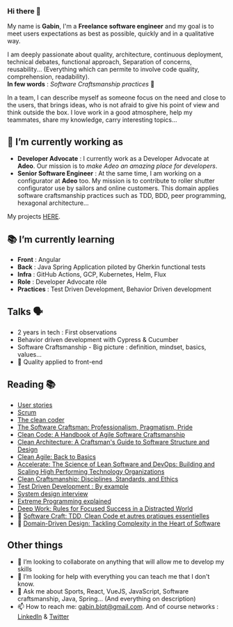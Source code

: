 ### Hi there 👋

My name is **Gabin**, I'm a **Freelance software engineer** and my goal is to meet users expectations as best as possible, quickly and in a qualitative way.  

I am deeply passionate about quality, architecture, continuous deployment, technical debates, functional approach, Separation of concerns, reusability... (Everything which can permite to involve code quality, comprehension, readability).  
**In few words** : *Software Craftsmanship practices* 🙂

In a team, I can describe myself as someone focus on the need and close to the users, that brings ideas, who is not afraid to give his point of view and think outside the box. I love work in a good atmosphere, help my teammates, share my knowledge, carry interesting topics...

## 🔭 I’m currently working as

- **Developer Advocate** : I currently work as a Developer Advocate at **Adeo**. Our mission is to _make Adeo an amazing place for developers_.
- **Senior Software Engineer** : At the same time, I am working on a configurator at **Adeo** too. My mission is to contribute to roller shutter configurator use by sailors and online customers. This domain applies software craftsmanship practices such as TDD, BDD, peer programming, hexagonal architecture...

My projects [HERE](https://github.com/gabbloquet/gabbloquet/blob/master/projects.md).

## 📚 I’m currently learning

- **Front** : Angular
- **Back** : Java Spring Application piloted by Gherkin functional tests
- **Infra** : GitHub Actions, GCP, Kubernetes, Helm, Flux
- **Role** : Developer Advocate rôle
- **Practices** : Test Driven Development, Behavior Driven development

## Talks 🗣

 - 2 years in tech : First observations
 - Behavior driven development with Cypress & Cucumber
 - Software Craftsmanship - Big picture : definition, mindset, basics, values…
 - 🚧 Quality applied to front-end

## Reading 📚

- [User stories](https://www.youtube.com/watch?v=iu1j9JTXAh4)
- [Scrum](https://www.youtube.com/watch?v=96cIbpiMSb0)
- [The clean coder](https://www.amazon.fr/Clean-Coder-Conduct-Professional-Programmers/dp/0137081073)
- [The Software Craftsman: Professionalism, Pragmatism, Pride](https://www.amazon.fr/Software-Craftsman-Professionalism-Pragmatism-Pride/dp/0134052501)
- [Clean Code: A Handbook of Agile Software Craftsmanship](https://www.amazon.fr/Clean-Code-Handbook-Software-Craftsmanship/dp/0132350882) 
- [Clean Architecture: A Craftsman's Guide to Software Structure and Design](https://www.amazon.fr/Clean-Architecture-Craftsmans-Software-Structure/dp/0134494164)
- [Clean Agile: Back to Basics](https://www.amazon.com/Clean-Agile-Basics-Robert-Martin/dp/0135781868)
- [Accelerate: The Science of Lean Software and DevOps: Building and Scaling High Performing Technology Organizations](https://www.google.fr/books/edition/Accelerate/Kax-DwAAQBAJ?hl=en&gbpv=1&printsec=frontcover)
- [Clean Craftsmanship: Disciplines, Standards, and Ethics](https://www.amazon.com/Clean-Craftsmanship-Disciplines-Standards-Ethics/dp/013691571X)
- [Test Driven Development : By example](https://www.amazon.fr/Test-Driven-Development-Kent-Beck/dp/0321146530)
- [System design interview](https://images-na.ssl-images-amazon.com/images/I/51xUZItrHJL.jpg)
- [Extreme Programming explained](https://images-eu.ssl-images-amazon.com/images/I/51iupjtHU%2BL._SY445_SX342_QL70_ML2_.jpg)
- [Deep Work: Rules for Focused Success in a Distracted World](https://www.google.fr/books/edition/Deep_work_retrouver_la_concentration_dan/hU43DwAAQBAJ?hl=fr&gbpv=1&dq=deep+work&printsec=frontcover)
- 🚧 [Software Craft: TDD, Clean Code et autres pratiques essentielles](https://www.google.fr/books/edition/Software_craft/BiNsEAAAQBAJ?hl=en&gbpv=1&dq=software+craft&printsec=frontcover)
- 🚧 [Domain-Driven Design: Tackling Complexity in the Heart of Software](https://www.amazon.fr/Domain-Driven-Design-Tackling-Complexity-Software/dp/0321125215)

## Other things

- 👯 I’m looking to collaborate on anything that will allow me to develop my skills
- 🤔 I’m looking for help with everything you can teach me that I don't know.
- 💬 Ask me about Sports, React, VueJS, JavaScript, Software craftsmanship, Java, Spring... (And everything on description)
- 📫 How to reach me: gabin.blqt@gmail.com. And of course networks : [LinkedIn](https://www.linkedin.com/in/gabin-bloquet-65071a145/) & [Twitter](https://twitter.com/BloquetGabin)
